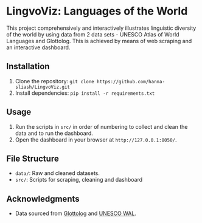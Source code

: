 # LingvoViz: Languages of the World
This project comprehensively and interactively illustrates linguistic diversity of the world by using data from 2 data sets - UNESCO Atlas of World Languages and Glottolog. This is achieved by means of web scraping and an interactive dashboard. 

## Installation
1. Clone the repository: `git clone https://github.com/hanna-sliash/LingvoViz.git`
2. Install dependencies: `pip install -r requirements.txt`

## Usage
1. Run the scripts in `src/` in order of numbering to collect and clean the data and to run the dashboard.
3. Open the dashboard in your browser at `http://127.0.0.1:8050/`.

## File Structure
- `data/`: Raw and cleaned datasets.
- `src/`: Scripts for scraping, cleaning and dashboard

## Acknowledgments
- Data sourced from [Glottolog](https://glottolog.org/glottolog/language) and [UNESCO WAL](https://en.wal.unesco.org/discover/languages).